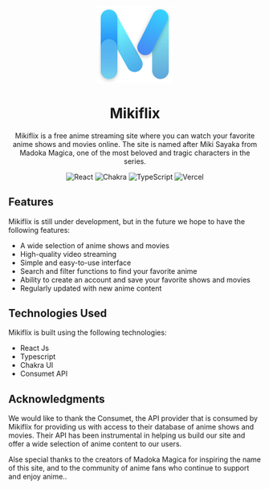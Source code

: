 <p align="center">
  <a href="https://mikiflix-vercel.app">
    <img alt="mikiflix" src="mikiflix.svg" width="150">
  </a>
</p>

<h1 align="center">
  Mikiflix
</h1>

<p align="center">
Mikiflix is a free anime streaming site where you can watch your favorite anime shows and movies online. The site is named after Miki Sayaka from Madoka Magica, one of the most beloved and tragic characters in the series.
</p>
<p align="center">
  <img src="https://img.shields.io/badge/react-%2320232a.svg?style=for-the-badge&logo=react&logoColor=%2361DAFB" alt="React">
  <img src="https://img.shields.io/badge/chakra-%234ED1C5.svg?style=for-the-badge&logo=chakraui&logoColor=white" alt="Chakra">
  <img src="https://img.shields.io/badge/typescript-%23007ACC.svg?style=for-the-badge&logo=typescript&logoColor=white" alt="TypeScript">
  <img src="https://img.shields.io/badge/vercel-%23000000.svg?style=for-the-badge&logo=vercel&logoColor=white" alt="Vercel">
</p>

## Features

Mikiflix is still under development, but in the future we hope to have the following features:

- A wide selection of anime shows and movies
- High-quality video streaming
- Simple and easy-to-use interface
- Search and filter functions to find your favorite anime
- Ability to create an account and save your favorite shows and movies
- Regularly updated with new anime content

## Technologies Used
Mikiflix is built using the following technologies:
- React Js
- Typescript
- Chakra UI
- Consumet API

## Acknowledgments

We would like to thank the Consumet, the API provider that is consumed by Mikiflix for providing us with access to their database of anime shows and movies. Their API has been instrumental in helping us build our site and offer a wide selection of anime content to our users.

Alse special thanks to the creators of Madoka Magica for inspiring the name of this site, and to the community of anime fans who continue to support and enjoy anime..

